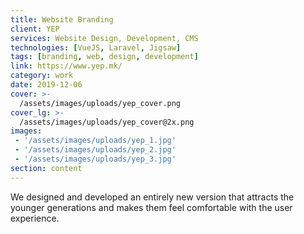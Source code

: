 ```yaml
---
title: Website Branding
client: YEP
services: Website Design, Development, CMS
technologies: [VueJS, Laravel, Jigsaw]
tags: [branding, web, design, development]
link: https://www.yep.mk/
category: work
date: 2019-12-06
cover: >-
  /assets/images/uploads/yep_cover.png
cover_lg: >-
  /assets/images/uploads/yep_cover@2x.png
images:
 - '/assets/images/uploads/yep_1.jpg'
 - '/assets/images/uploads/yep_2.jpg'
 - '/assets/images/uploads/yep_3.jpg'
section: content
---
```


We designed and developed an entirely new version that attracts the younger generations and makes them feel comfortable with the user experience.
